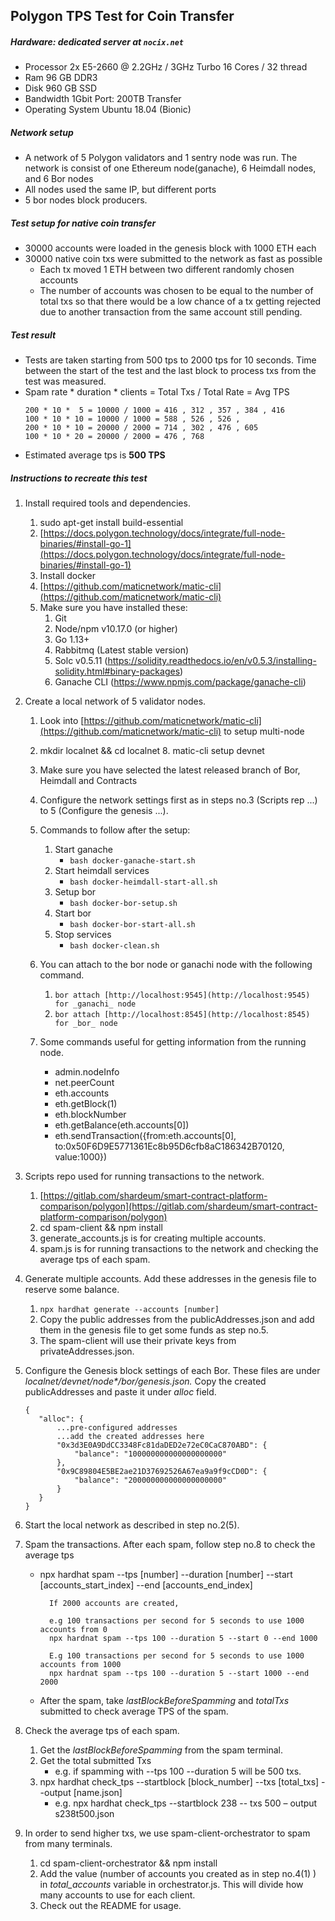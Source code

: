 ## Polygon TPS Test for Coin Transfer

##### Hardware: dedicated server at `nocix.net`

- Processor 2x E5-2660 @ 2.2GHz / 3GHz Turbo 16 Cores / 32 thread
- Ram 96 GB DDR3
- Disk 960 GB SSD
- Bandwidth 1Gbit Port: 200TB Transfer
- Operating System Ubuntu 18.04 (Bionic)

##### Network setup

- A network of 5 Polygon validators and 1 sentry node was run. The network is consist of one Ethereum node(ganache), 6 Heimdall nodes, and 6 Bor nodes
- All nodes used the same IP, but different ports
- 5 bor nodes block producers.

##### Test setup for native coin transfer

- 30000 accounts were loaded in the genesis block with 1000 ETH each
- 30000 native coin txs were submitted to the network as fast as possible
  - Each tx moved 1 ETH between two different randomly chosen accounts
  - The number of accounts was chosen to be equal to the number of total txs so that there would be a low chance of a tx getting rejected due to another transaction from the same account still pending.

##### Test result

- Tests are taken starting from 500 tps to 2000 tps for 10 seconds. Time between the start of the test and the last block to process txs from the test was measured.
- Spam rate \* duration \* clients = Total Txs / Total Rate = Avg TPS
  ```
  200 * 10 *  5 = 10000 / 1000 = 416 , 312 , 357 , 384 , 416
  100 * 10 * 10 = 10000 / 1000 = 588 , 526 , 526 ,
  200 * 10 * 10 = 20000 / 2000 = 714 , 302 , 476 , 605
  100 * 10 * 20 = 20000 / 2000 = 476 , 768
  ```
- Estimated average tps is **500 TPS**

##### Instructions to recreate this test

1.  Install required tools and dependencies.
    1. sudo apt-get install build-essential
    2. [https://docs.polygon.technology/docs/integrate/full-node-binaries/#install-go-1](https://docs.polygon.technology/docs/integrate/full-node-binaries/#install-go-1)
    3. Install docker
    4. [https://github.com/maticnetwork/matic-cli](https://github.com/maticnetwork/matic-cli)
    5. Make sure you have installed these:
       1. Git
       2. Node/npm v10.17.0 (or higher)
       3. Go 1.13+
       4. Rabbitmq (Latest stable version)
       5. Solc v0.5.11 (https://solidity.readthedocs.io/en/v0.5.3/installing-solidity.html#binary-packages)
       6. Ganache CLI (https://www.npmjs.com/package/ganache-cli)
2.  Create a local network of 5 validator nodes.

    1. Look into [https://github.com/maticnetwork/matic-cli](https://github.com/maticnetwork/matic-cli) to setup multi-node
    2. mkdir localnet && cd localnet 8. matic-cli setup devnet
    3. Make sure you have selected the latest released branch of Bor, Heimdall and Contracts
    4. Configure the network settings first as in steps no.3 (Scripts rep ...) to 5 (Configure the genesis ...).
    5. Commands to follow after the setup:

       1. Start ganache
          - `bash docker-ganache-start.sh`
       2. Start heimdall services
          - `bash docker-heimdall-start-all.sh`
       3. Setup bor
          - `bash docker-bor-setup.sh`
       4. Start bor
          - `bash docker-bor-start-all.sh`
       5. Stop services
          - `bash docker-clean.sh`

    6. You can attach to the bor node or ganachi node with the following command.
       1. `bor attach [http://localhost:9545](http://localhost:9545) for _ganachi_ node`
       2. `bor attach [http://localhost:8545](http://localhost:8545) for _bor_ node`
    7. Some commands useful for getting information from the running node.
       - admin.nodeInfo
       - net.peerCount
       - eth.accounts
       - eth.getBlock(1)
       - eth.blockNumber
       - eth.getBalance(eth.accounts[0])
       - eth.sendTransaction({from:eth.accounts[0], to:0x50F6D9E5771361Ec8b95D6cfb8aC186342B70120, value:1000})

3.  Scripts repo used for running transactions to the network.

    1.  [https://gitlab.com/shardeum/smart-contract-platform-comparison/polygon](https://gitlab.com/shardeum/smart-contract-platform-comparison/polygon)
    2.  cd spam-client && npm install
    3.  generate_accounts.js is for creating multiple accounts.
    4.  spam.js is for running transactions to the network and checking the average tps of each spam.

4.  Generate multiple accounts. Add these addresses in the genesis file to reserve some balance.

    1.  `npx hardhat generate --accounts [number]`
    2.  Copy the public addresses from the publicAddresses.json and add them in the genesis file to get some funds as step no.5.
    3.  The spam-client will use their private keys from privateAddresses.json.

5.  Configure the Genesis block settings of each Bor. These files are under _localnet/devnet/node\*/bor/genesis.json._ Copy the created publicAddresses and paste it under _alloc_ field.

    ```
    {
       "alloc": {
           ...pre-configured addresses
           ...add the created addresses here
           "0x3d3E0A9DdCC3348Fc81daDED2e72eC0CaC870ABD": {
               "balance": "100000000000000000000"
           },
           "0x9C89804E5BE2ae21D37692526A67ea9a9f9cCD0D": {
               "balance": "200000000000000000000"
           }
       }
    }
    ```

6.  Start the local network as described in step no.2(5).
7.  Spam the transactions. After each spam, follow step no.8 to check the average tps

    - npx hardhat spam --tps [number] --duration [number] --start [accounts_start_index] --end [accounts_end_index]

            If 2000 accounts are created,

            e.g 100 transactions per second for 5 seconds to use 1000 accounts from 0
            npx hardnat spam --tps 100 --duration 5 --start 0 --end 1000

            E.g 100 transactions per second for 5 seconds to use 1000 accounts from 1000
            npx hardnat spam --tps 100 --duration 5 --start 1000 --end 2000

    - After the spam, take _lastBlockBeforeSpamming_ and _totalTxs_ submitted to check average TPS of the spam.

8.  Check the average tps of each spam.

    1.  Get the _lastBlockBeforeSpamming_ from the spam terminal.
    2.  Get the total submitted Txs
        - e.g. if spamming with --tps 100 --duration 5 will be 500 txs.
    3.  npx hardhat check_tps --startblock [block_number] --txs [total_txs] --output [name.json]
        - e.g. npx hardhat check_tps --startblock 238 -- txs 500 – output s238t500.json

9.  In order to send higher txs, we use spam-client-orchestrator to spam from many terminals.
    1. cd spam-client-orchestrator && npm install
    2. Add the value (number of accounts you created as in step no.4(1) ) in _total_accounts_ variable in orchestrator.js. This will divide how many accounts to use for each client.
    3. Check out the README for usage.
